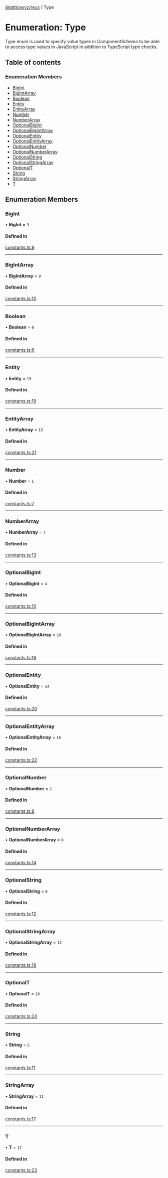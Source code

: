 [@latticexyz/recs](../README.md) / Type

# Enumeration: Type

Type enum is used to specify value types in ComponentSchema to be able
to access type values in JavaScript in addition to TypeScript type checks.

## Table of contents

### Enumeration Members

- [BigInt](Type.md#bigint)
- [BigIntArray](Type.md#bigintarray)
- [Boolean](Type.md#boolean)
- [Entity](Type.md#entity)
- [EntityArray](Type.md#entityarray)
- [Number](Type.md#number)
- [NumberArray](Type.md#numberarray)
- [OptionalBigInt](Type.md#optionalbigint)
- [OptionalBigIntArray](Type.md#optionalbigintarray)
- [OptionalEntity](Type.md#optionalentity)
- [OptionalEntityArray](Type.md#optionalentityarray)
- [OptionalNumber](Type.md#optionalnumber)
- [OptionalNumberArray](Type.md#optionalnumberarray)
- [OptionalString](Type.md#optionalstring)
- [OptionalStringArray](Type.md#optionalstringarray)
- [OptionalT](Type.md#optionalt)
- [String](Type.md#string)
- [StringArray](Type.md#stringarray)
- [T](Type.md#t)

## Enumeration Members

### BigInt

• **BigInt** = `3`

#### Defined in

[constants.ts:9](https://github.com/latticexyz/mud/blob/28a579f35/packages/recs/src/constants.ts#L9)

---

### BigIntArray

• **BigIntArray** = `9`

#### Defined in

[constants.ts:15](https://github.com/latticexyz/mud/blob/28a579f35/packages/recs/src/constants.ts#L15)

---

### Boolean

• **Boolean** = `0`

#### Defined in

[constants.ts:6](https://github.com/latticexyz/mud/blob/28a579f35/packages/recs/src/constants.ts#L6)

---

### Entity

• **Entity** = `13`

#### Defined in

[constants.ts:19](https://github.com/latticexyz/mud/blob/28a579f35/packages/recs/src/constants.ts#L19)

---

### EntityArray

• **EntityArray** = `15`

#### Defined in

[constants.ts:21](https://github.com/latticexyz/mud/blob/28a579f35/packages/recs/src/constants.ts#L21)

---

### Number

• **Number** = `1`

#### Defined in

[constants.ts:7](https://github.com/latticexyz/mud/blob/28a579f35/packages/recs/src/constants.ts#L7)

---

### NumberArray

• **NumberArray** = `7`

#### Defined in

[constants.ts:13](https://github.com/latticexyz/mud/blob/28a579f35/packages/recs/src/constants.ts#L13)

---

### OptionalBigInt

• **OptionalBigInt** = `4`

#### Defined in

[constants.ts:10](https://github.com/latticexyz/mud/blob/28a579f35/packages/recs/src/constants.ts#L10)

---

### OptionalBigIntArray

• **OptionalBigIntArray** = `10`

#### Defined in

[constants.ts:16](https://github.com/latticexyz/mud/blob/28a579f35/packages/recs/src/constants.ts#L16)

---

### OptionalEntity

• **OptionalEntity** = `14`

#### Defined in

[constants.ts:20](https://github.com/latticexyz/mud/blob/28a579f35/packages/recs/src/constants.ts#L20)

---

### OptionalEntityArray

• **OptionalEntityArray** = `16`

#### Defined in

[constants.ts:22](https://github.com/latticexyz/mud/blob/28a579f35/packages/recs/src/constants.ts#L22)

---

### OptionalNumber

• **OptionalNumber** = `2`

#### Defined in

[constants.ts:8](https://github.com/latticexyz/mud/blob/28a579f35/packages/recs/src/constants.ts#L8)

---

### OptionalNumberArray

• **OptionalNumberArray** = `8`

#### Defined in

[constants.ts:14](https://github.com/latticexyz/mud/blob/28a579f35/packages/recs/src/constants.ts#L14)

---

### OptionalString

• **OptionalString** = `6`

#### Defined in

[constants.ts:12](https://github.com/latticexyz/mud/blob/28a579f35/packages/recs/src/constants.ts#L12)

---

### OptionalStringArray

• **OptionalStringArray** = `12`

#### Defined in

[constants.ts:18](https://github.com/latticexyz/mud/blob/28a579f35/packages/recs/src/constants.ts#L18)

---

### OptionalT

• **OptionalT** = `18`

#### Defined in

[constants.ts:24](https://github.com/latticexyz/mud/blob/28a579f35/packages/recs/src/constants.ts#L24)

---

### String

• **String** = `5`

#### Defined in

[constants.ts:11](https://github.com/latticexyz/mud/blob/28a579f35/packages/recs/src/constants.ts#L11)

---

### StringArray

• **StringArray** = `11`

#### Defined in

[constants.ts:17](https://github.com/latticexyz/mud/blob/28a579f35/packages/recs/src/constants.ts#L17)

---

### T

• **T** = `17`

#### Defined in

[constants.ts:23](https://github.com/latticexyz/mud/blob/28a579f35/packages/recs/src/constants.ts#L23)
